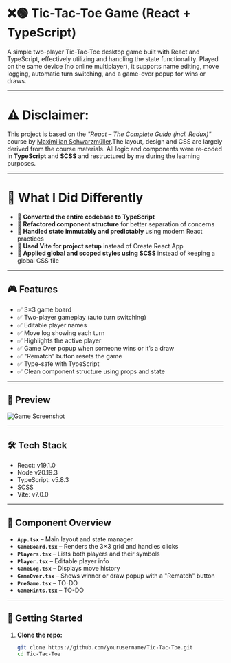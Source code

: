# ❌🟢 Tic-Tac-Toe Game (React + TypeScript)

A simple two-player Tic-Tac-Toe desktop game built with React and TypeScript, effectively utilizing and handling the state functionality. Played on the same device (no online multiplayer), it supports name editing, move logging, automatic turn switching, and a game-over popup for wins or draws.

---

# ⚠️ **Disclaimer**:
This project is based on the _"React – The Complete Guide (incl. Redux)"_ course by [Maximilian Schwarzmüller](https://www.udemy.com/course/react-the-complete-guide-incl-redux/).The layout, design and CSS are largely derived from the course materials. All logic and components were re-coded in **TypeScript** and **SCSS** and restructured by me during the learning purposes.

---

# 🧠 What I Did Differently

- 🔄 **Converted the entire codebase to TypeScript**
- 🧩 **Refactored component structure** for better separation of concerns
- 🧪 **Handled state immutably and predictably** using modern React practices
- 📁 **Used Vite for project setup** instead of Create React App
- 🎨 **Applied global and scoped styles using SCSS** instead of keeping a global CSS file

---

## 🎮 Features

- ✅ 3×3 game board
- ✅ Two-player gameplay (auto turn switching)
- ✅ Editable player names
- ✅ Move log showing each turn
- ✅ Highlights the active player
- ✅ Game Over popup when someone wins or it’s a draw
- ✅ "Rematch" button resets the game
- ✅ Type-safe with TypeScript
- ✅ Clean component structure using props and state

---

## 📸 Preview

![Game Screenshot](https://github.com/user-attachments/assets/f2c587e1-79e0-4ffb-84e1-ce27e7aa69d5)

---

## 🛠 Tech Stack

- React: v19.1.0
- Node v20.19.3
- TypeScript: v5.8.3
- SCSS
- Vite: v7.0.0

---

## 🧱 Component Overview

- **`App.tsx`** – Main layout and state manager
- **`GameBoard.tsx`** – Renders the 3×3 grid and handles clicks
- **`Players.tsx`** – Lists both players and their symbols
- **`Player.tsx`** – Editable player info
- **`GameLog.tsx`** – Displays move history
- **`GameOver.tsx`** – Shows winner or draw popup with a "Rematch" button
- **`PreGame.tsx`** – TO-DO
- **`GameHints.tsx`** – TO-DO

---

## 🚀 Getting Started

1. **Clone the repo:**
   ```bash
   git clone https://github.com/yourusername/Tic-Tac-Toe.git
   cd Tic-Tac-Toe
